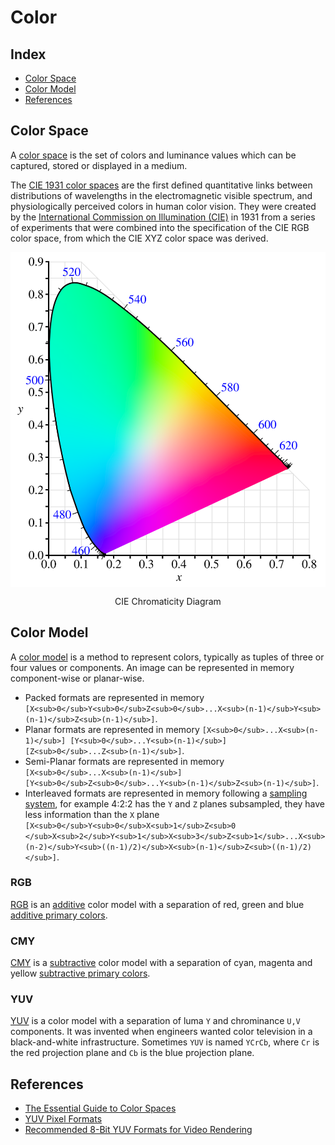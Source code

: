# Color

## Index

* [Color Space](#color-space)
* [Color Model](#color-model)
* [References](#references)

## Color Space

A [color space](https://en.wikipedia.org/wiki/Color_space) is the set of colors and luminance values which can be captured, stored or displayed in a medium.

The [CIE 1931 color spaces](https://en.wikipedia.org/wiki/CIE_1931_color_space) are the first defined quantitative links between distributions of wavelengths in the electromagnetic visible spectrum, and physiologically perceived colors in human color vision. They were created by the [International Commission on Illumination (CIE)](https://en.wikipedia.org/wiki/International_Commission_on_Illumination) in 1931 from a series of experiments that were combined into the specification of the CIE RGB color space, from which the CIE XYZ color space was derived.

<p align="center"><img align="center" src="CIE1931_chromaticity_diagram.svg"></p>
<p align="center">CIE Chromaticity Diagram</p>

## Color Model

A [color model](https://en.wikipedia.org/wiki/Color_model) is a method to represent colors, typically as tuples of three or four values or components. An image can be represented in memory component-wise or planar-wise.

* Packed formats are represented in memory `[X<sub>0</sub>Y<sub>0</sub>Z<sub>0</sub>...X<sub>(n-1)</sub>Y<sub>(n-1)</sub>Z<sub>(n-1)</sub>]`.
* Planar formats are represented in memory `[X<sub>0</sub>...X<sub>(n-1)</sub>] [Y<sub>0</sub>...Y<sub>(n-1)</sub>] [Z<sub>0</sub>...Z<sub>(n-1)</sub>]`.
* Semi-Planar formats are represented in memory `[X<sub>0</sub>...X<sub>(n-1)</sub>] [Y<sub>0</sub>Z<sub>0</sub>...Y<sub>(n-1)</sub>Z<sub>(n-1)</sub>]`.
* Interleaved formats are represented in memory following a [sampling system](https://en.wikipedia.org/wiki/Chroma_subsampling#Sampling_systems_and_ratios), for example 4:2:2 has the `Y` and `Z` planes subsampled, they have less information than the `X` plane `[X<sub>0</sub>Y<sub>0</sub>X<sub>1</sub>Z<sub>0 </sub>X<sub>2</sub>Y<sub>1</sub>X<sub>3</sub>Z<sub>1</sub>...X<sub>(n-2)</sub>Y<sub>((n-1)/2)</sub>X<sub>(n-1)</sub>Z<sub>((n-1)/2)</sub>]`.

### RGB

[RGB](https://en.wikipedia.org/wiki/RGB_color_model) is an [additive](https://en.wikipedia.org/wiki/Additive_color) color model with a separation of red, green and blue [additive primary colors](https://en.wikipedia.org/wiki/Primary_color).

### CMY

[CMY](https://en.wikipedia.org/wiki/CMY_color_model) is a [subtractive](https://en.wikipedia.org/wiki/Subtractive_color) color model with a separation of cyan, magenta and yellow [subtractive primary colors](https://en.wikipedia.org/wiki/Primary_color#Subtractive_mixing_of_ink_layers).

### YUV

[YUV](https://en.wikipedia.org/wiki/YUV) is a color model with a separation of luma `Y` and chrominance `U,V` components. It was invented when engineers wanted color television in a black-and-white infrastructure. Sometimes `YUV` is named `YCrCb`, where `Cr` is the red projection plane and `Cb` is the blue projection plane.

## References

* [The Essential Guide to Color Spaces](https://blog.frame.io/2020/02/03/color-spaces-101/)
* [YUV Pixel Formats](https://www.fourcc.org/yuv.php)
* [Recommended 8-Bit YUV Formats for Video Rendering](https://docs.microsoft.com/en-us/windows/win32/medfound/recommended-8-bit-yuv-formats-for-video-rendering)
